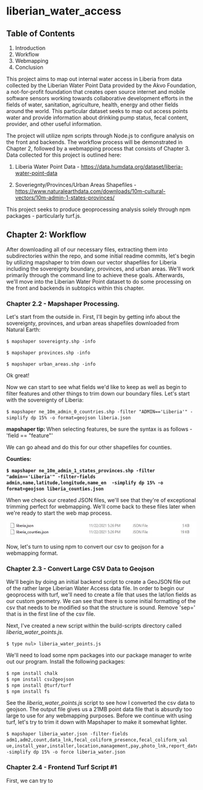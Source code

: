 # liberian_water_access


## Table of Contents 
1. Introduction
2. Workflow 
3. Webmapping
4. Conclusion
   


This project aims to map out internal water access in Liberia from data collected by the Liberian Water Point Data provided by the Akvo Foundation, a not-for-profit foundation that creates open source internet and mobile software sensors working towards collaborative development efforts in the fields of water, sanitation, agriculture, health, energy and other fields around the world. This particular dataset seeks to map out access points water and provide information about drinking pump status, fecal content, provider, and other useful information. 

The project will utilize npm scripts through Node.js to configure analysis on the front and backends. The workflow process will be demonstrated in Chapter 2, followed by a webmapping process that consists of Chapter 3. Data collected for this project is outlined here:

1. Liberia Water Point Data - https://data.humdata.org/dataset/liberia-water-point-data

2. Soveriegnty/Provinces/Urban Areas Shapefiles - https://www.naturalearthdata.com/downloads/10m-cultural-vectors/10m-admin-1-states-provinces/

This project seeks to produce geoprocessing analysis solely through npm packages - particularly turf.js. 

## Chapter 2: Workflow 

After downloading all of our necessary files, extracting them into subdirectories within the repo, and some initial readme commits, let's begin by utilizing mapshaper to trim down our vector shapefiles for Liberia including the sovereignty boundary, provinces, and urban areas. We'll work primarily through the command line to achieve these goals. Afterwards, we'll move into the Liberian Water Point dataset to do some processing on the front and backends in subtopics within this chapter. 
 
 ### Chapter 2.2 - Mapshaper Processing. 

 Let's start from the outside in. First, I'll begin by getting info about the sovereignty, provinces, and urban areas shapefiles downloaded from Natural Earth:

 ```
 $ mapshaper sovereignty.shp -info
 ```
```
$ mapshaper provinces.shp -info
```
```
$ mapshaper urban_areas.shp -info
```

Ok great!

Now we can start to see what fields we'd like to keep as well as begin to filter features and other things to trim down our boundary files. Let's start with the sovereignty of Liberia:

```
$ mapshaper ne_10m_admin_0_countries.shp -filter "ADMIN=='Liberia'" -simplify dp 15% -o format=geojson liberia.json
```
<b> mapshaper tip: </b> When selecting features, be sure the syntax is as follows -  'field == "feature"' 

We can go ahead and do this for our other shapefiles for counties.

<b> Counties:

```
$ mapshaper ne_10m_admin_1_states_provinces.shp -filter "admin=='Liberia'" -filter-fields admin,name,latitude,longitude,name_en  -simplify dp 15% -o format=geojson liberia_counties.json
```
</b>

When we check our created JSON files, we'll see that they're of exceptional trimming perfect for webmapping. We'll come back to these files later when we're ready to start the web map process. 

<img src='images/screenshot1.JPG'>

Now, let's turn to using npm to convert our csv to geojson for a webmapping format.

### Chapter 2.3 - Convert Large CSV Data to Geojson 

We'll begin by doing an initial backend script to create a GeoJSON file out of the rather large Liberian Water Access data file. In order to begin our geoprocess with turf, we'll need to create a file that uses the lat/lon fields as our custom geometry. We can see that there is some initial formatting of the csv that needs to be modified so that the structure is sound. Remove 'sep=' that is in the first line of the csv file. 

Next, I've created a new script within the build-scripts directory called <i>liberia_water_points.js.</i>

```
$ type nul> liberia_water_points.js
```

We'll need to load some npm packages into our package manager to write out our program. Install the following packages:

```
$ npm install chalk
$ npm install csv2geojson
$ npm install @turf/turf
$ npm install fs
```

See the <i>liberia_water_points.js </i> script to see how I converted the csv data to geojson. The output file gives us a 21MB point data file that is absurdly too large to use for any webmapping purposes. Before we continue with using turf, let's try to trim it down with Mapshaper to make it somewhat lighter. 

```
$ mapshaper liberia_water.json -filter-fields adm1,adm2,count,data_lnk,fecal_coliform_presence,fecal_coliform_val
ue,install_year,installer,location,management,pay,photo_lnk,report_date,source,status,status_id,water_source,water_tech -simplify dp 15% -o force liberia_water.json
```

### Chapter 2.4 - Frontend Turf Script #1

First, we can try to 
